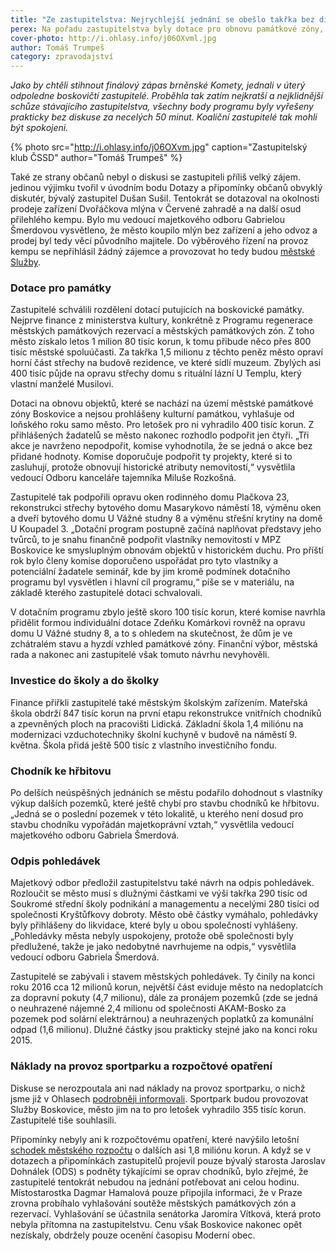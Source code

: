 ```yaml
---
title: "Ze zastupitelstva: Nejrychlejší jednání se obešlo takřka bez diskusí"
perex: Na pořadu zastupitelstva byly dotace pro obnovu památkové zóny, investice do školy a do školky, chodník ke hřbitovu, odpis městských pohledávek či náklady na provoz sportparku.
cover-photo: http://i.ohlasy.info/j06OXvml.jpg
author: Tomáš Trumpeš
category: zpravodajství
---
```


*Jako by chtěli stihnout finálový zápas brněnské Komety, jednali v úterý odpoledne boskovičtí zastupitelé. Proběhla tak zatím nejkratší a nejklidnější schůze stávajícího zastupitelstva, všechny body programu byly vyřešeny prakticky bez diskuse za necelých 50 minut. Koaliční zastupitelé tak mohli být spokojeni.*

{% photo src="http://i.ohlasy.info/j06OXvm.jpg" caption="Zastupitelský klub ČSSD" author="Tomáš Trumpeš" %}

Také ze strany občanů nebyl o diskusi se zastupiteli příliš velký zájem. jedinou výjimku tvořil v úvodním bodu Dotazy a připomínky občanů obvyklý diskutér, bývalý zastupitel Dušan Sušil. Tentokrát se dotazoval na okolnosti prodeje zařízení Dvořáčkova mlýna v Červené zahradě a na další osud přilehlého kempu. Bylo mu vedoucí majetkového odboru Gabrielou Šmerdovou vysvětleno, že město koupilo mlýn bez zařízení a jeho odvoz a prodej byl tedy věcí původního majitele. Do výběrového řízení na provoz kempu se nepřihlásil žádný zájemce a provozovat ho tedy budou [městské Služby](http://www.ohlasy.info/clanky/2017/03/rozhovor-strya.html).

### Dotace pro památky

Zastupitelé schválili rozdělení dotací putujících na boskovické památky. Nejprve finance z ministerstva kultury, konkrétně z Programu regenerace městských památkových rezervací a městských památkových zón. Z toho město získalo letos 1 milion 80 tisíc korun, k tomu přibude něco přes 800 tisíc městské spoluúčasti. Za takřka 1,5 milionu z těchto peněz město opraví horní část střechy na budově rezidence, ve které sídlí muzeum. Zbylých asi 400 tisíc půjde na opravu střechy domu s rituální lázní U Templu, který vlastní manželé Musilovi.

Dotaci na obnovu objektů, které se nachází na území městské památkové zóny Boskovice a nejsou prohlášeny kulturní památkou, vyhlašuje od loňského roku samo město. Pro letošek pro ni vyhradilo 400 tisíc korun. Z přihlášených žadatelů se město nakonec rozhodlo podpořit jen čtyři. „Tři akce je navrženo nepodpořit, komise vyhodnotila, že se jedná o akce bez přidané hodnoty. Komise doporučuje podpořit ty projekty, které si to zasluhují, protože obnovují historické atributy nemovitostí,“ vysvětlila vedoucí Odboru kanceláře tajemníka Miluše Rozkošná. 

Zastupitelé tak podpořili opravu oken rodinného domu Plačkova 23, rekonstrukci střechy bytového domu Masarykovo náměstí 18, výměnu oken a dveří bytového domu U Vážné studny 8 a výměnu střešní krytiny na domě U Koupadel 3. „Dotační program postupně začíná naplňovat představy jeho tvůrců, to je snahu finančně podpořit vlastníky nemovitostí v MPZ Boskovice ke smysluplným obnovám objektů v historickém duchu. Pro příští rok bylo členy komise doporučeno uspořádat pro tyto vlastníky a potenciální žadatele seminář, kde by jim kromě podmínek dotačního programu byl vysvětlen i hlavní cíl programu,“ píše se v materiálu, na základě kterého zastupitelé dotaci schvalovali.

V dotačním programu zbylo ještě skoro 100 tisíc korun, které komise navrhla přidělit formou individuální dotace Zdeňku Komárkovi rovněž na opravu domu U Vážné studny 8, a to s ohledem na skutečnost, že dům je ve zchátralém stavu a hyzdí vzhled památkové zóny. Finanční výbor, městská rada a nakonec ani zastupitelé však tomuto návrhu nevyhověli.

### Investice do školy a do školky

Finance přiřkli zastupitelé také městským školským zařízením. Mateřská škola obdrží 847 tisíc korun na první etapu rekonstrukce vnitřních chodníků a zpevněných ploch na pracovišti Lidická. Základní škola 1,4 miliónu na modernizaci vzduchotechniky školní kuchyně v budově na náměstí 9. května. Škola přidá ještě 500 tisíc z vlastního investičního fondu.

### Chodník ke hřbitovu

Po delších neúspěšných jednáních se městu podařilo dohodnout s vlastníky výkup dalších pozemků, které ještě chybí pro stavbu chodníků ke hřbitovu. „Jedná se o poslední pozemek v této lokalitě, u kterého není dosud pro stavbu chodníku vypořádán majetkoprávní vztah,“ vysvětlila vedoucí majetkového odboru Gabriela Šmerdová.

### Odpis pohledávek

Majetkový odbor předložil zastupitelstvu také návrh na odpis pohledávek. Rozloučit se město musí s dlužnými částkami ve výši takřka 290 tisíc od Soukromé střední školy podnikání a managementu a necelými 280 tisíci od společnosti Kryštůfkovy dobroty. Město obě částky vymáhalo, pohledávky byly přihlášeny do likvidace, které byly u obou společností vyhlášeny. „Pohledávky města nebyly uspokojeny, protože obě společnosti byly předlužené, takže je jako nedobytné navrhujeme na odpis,“ vysvětlila vedoucí odboru Gabriela Šmerdová.

Zastupitelé se zabývali i stavem městských pohledávek. Ty činily na konci roku 2016 cca 12 milionů korun, největší část eviduje město na nedoplatcích za dopravní pokuty (4,7 milionu), dále za pronájem pozemků (zde se jedná o neuhrazené nájemné 2,4 milionu od společnosti AKAM-Bosko za pozemek pod solární elektrárnou) a neuhrazených poplatků za komunální odpad (1,6 milionu). Dlužné částky jsou prakticky stejné jako na konci roku 2015.

### Náklady na provoz sportparku a rozpočtové opatření

Diskuse se nerozpoutala ani nad náklady na provoz sportparku, o nichž jsme již v Ohlasech [podrobněji informovali](http://www.ohlasy.info/clanky/2017/04/sportpark.html). Sportpark budou provozovat Služby Boskovice, město jim na to pro letošek vyhradilo 355 tisíc korun. Zastupitelé tiše souhlasili.

Připomínky nebyly ani k rozpočtovému opatření, které navýšilo letošní [schodek městského rozpočtu](http://www.ohlasy.info/clanky/2016/11/novy-rozpocet.html) o dalších asi 1,8 miliónu korun. A když se v dotazech a připomínkách zastupitelů projevil pouze bývalý starosta Jaroslav Dohnálek (ODS) s podněty týkajícími se oprav chodníků, bylo zřejmé, že zastupitelé tentokrát nebudou na jednání potřebovat ani celou hodinu. Místostarostka Dagmar Hamalová pouze připojila informaci, že v Praze zrovna probíhalo vyhlašování soutěže městských památkových zón a rezervací. Vyhlašování se účastnila senátorka Jaromíra Vítková, která proto nebyla přítomna na zastupitelstvu. Cenu však Boskovice nakonec opět nezískaly, obdržely pouze ocenění časopisu Moderní obec.
